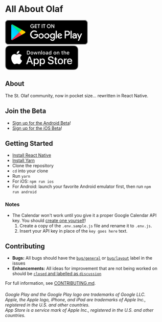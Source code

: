 # All About Olaf

[![Get it on Google Play](images/get_google_play.svg)](https://play.google.com/store/apps/details?id=com.allaboutolaf)
[![Download on the App Store](images/get_app_store.svg)](https://itunes.apple.com/us/app/all-about-olaf/id938588319)

## About

The St. Olaf community, now in pocket size… rewritten in React Native.

## Join the Beta

- [Sign up for the Android Beta](https://play.google.com/apps/testing/com.allaboutolaf)!
- [Sign up for the iOS Beta](https://boarding-aao.herokuapp.com)!

## Getting Started

- [Install React Native](http://facebook.github.io/react-native/docs/getting-started.html#content)
- [Install Yarn](https://yarnpkg.com/en/docs/install)
- Clone the repository
- `cd` into your clone
- Run `yarn`
- For iOS: `npm run ios`
- For Android: launch your favorite Android emulator first, then run `npm run android`

### Notes

- The Calendar won't work until you give it a proper Google Calendar API key.
You should [create one yourself](https://console.developers.google.com/projectselector/apis/credentials)!
  1. Create a copy of the `.env.sample.js` file and rename it to `.env.js`.
  2. Insert your API key in place of the `key goes here` text.

## Contributing

- **Bugs:** All bugs should have the [`bug/general`](https://github.com/StoDevX/AAO-React-Native/labels/bug%2Fgeneral) or [`bug/layout`](https://github.com/StoDevX/AAO-React-Native/labels/bug%2Flayout) label in the issues
- **Enhancements:** All ideas for improvement that are not being worked on should be [`closed` and labelled as `discussion`](https://github.com/StoDevX/AAO-React-Native/issues?utf8=%E2%9C%93&q=is%3Aclosed%20is%3Aissue%20label%3Astatus%2Fdiscussion)

For full information, see [CONTRIBUTING.md](CONTRIBUTING.md).

<h6>Google Play and the Google Play logo are trademarks of Google LLC.<br>Apple, the Apple logo, iPhone, and iPad are trademarks of Apple Inc., registered in the U.S. and other countries.<br>App Store is a service mark of Apple Inc., registered in the U.S. and other countries.</h6>
